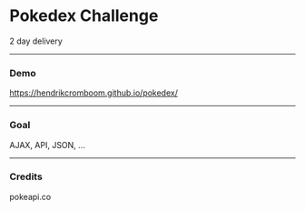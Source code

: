 # Pokedex Challenge

2 day delivery

---

### Demo

https://hendrikcromboom.github.io/pokedex/

---

### Goal

AJAX, API, JSON, ...

---

### Credits

pokeapi.co
